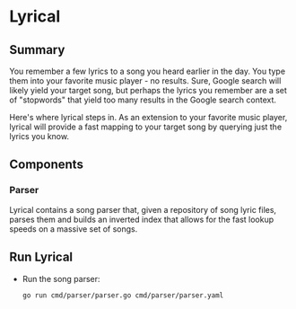 # Lyrical

## Summary
You remember a few lyrics to a song you heard earlier in
the day. You type them into your favorite music player - no results.
Sure, Google search will likely yield your target song, but
perhaps the lyrics you remember are a set of "stopwords" that
yield too many results in the Google search context. 

Here's where lyrical steps in. As an extension to your
favorite music player, lyrical will provide a fast mapping
to your target song by querying just the lyrics you know.

## Components
### Parser
Lyrical contains a song parser that, given a repository of song lyric files,
parses them and builds an inverted index that allows for
the fast lookup speeds on a massive set of songs.
 
## Run Lyrical
* Run the song parser: 

    `go run cmd/parser/parser.go cmd/parser/parser.yaml`